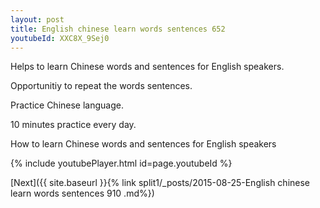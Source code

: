 ```yaml
---
layout: post
title: English chinese learn words sentences 652 
youtubeId: XXC8X_9Sej0
---
```

 
 
Helps to learn Chinese words and sentences for English speakers.

Opportunitiy to repeat the words sentences. 

Practice Chinese language. 
 
10 minutes practice every day. 
 
How to learn Chinese words and sentences for English speakers 
 
{% include youtubePlayer.html id=page.youtubeId %}
 
 
[Next]({{ site.baseurl }}{% link  split1/_posts/2015-08-25-English chinese learn words sentences 910 .md%})
 
